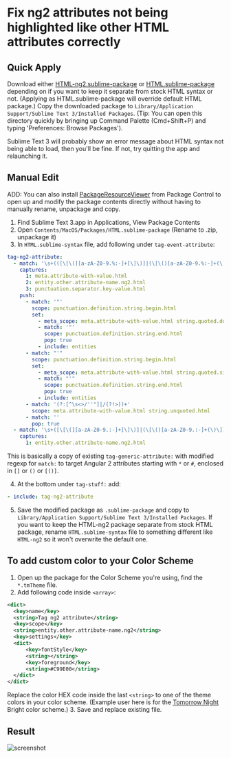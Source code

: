 # Fix ng2 attributes not being highlighted like other HTML attributes correctly

## Quick Apply
Download either [HTML-ng2.sublime-package](/HTML-ng2.sublime-package) or [HTML.sublime-package](HTML.sublime-package) depending on if you want to keep it separate from stock HTML syntax or not. (Applying as HTML.sublime-package will override default HTML package.) Copy the downloaded package to `Library/Application Support/Sublime Text 3/Installed Packages`. (Tip: You can open this directory quickly by bringing up Command Palette (Cmd+Shift+P) and typing 'Preferences: Browse Packages').

Sublime Text 3 will probably show an error message about HTML syntax not being able to load, then you'll be fine. If not, try quitting the app and relaunching it.


## Manual Edit

ADD: You can also install [PackageResourceViewer](https://packagecontrol.io/packages/PackageResourceViewer) from Package Control to open up and modify the package contents directly without having to manually rename, unpackage and copy.

1. Find Sublime Text 3.app in Applications, View Package Contents
2. Open `Contents/MacOS/Packages/HTML.sublime-package` (Rename to .zip, unpackage it)
3. In `HTML.sublime-syntax` file, add following under `tag-event-attribute`:

  ```YAML
  tag-ng2-attribute:
    - match: '\s+(([\[\(][a-zA-Z0-9.%:-]+[\]\)]|(\[\()[a-zA-Z0-9.%:-]+(\)\])|[\*#][a-zA-Z0-9.%:-]+)\s*(=)\s*)'
      captures:
        1: meta.attribute-with-value.html
        2: entity.other.attribute-name.ng2.html
        3: punctuation.separator.key-value.html
      push:
        - match: '"'
          scope: punctuation.definition.string.begin.html
          set:
            - meta_scope: meta.attribute-with-value.html string.quoted.double.html
            - match: '"'
              scope: punctuation.definition.string.end.html
              pop: true
            - include: entities
        - match: "'"
          scope: punctuation.definition.string.begin.html
          set:
            - meta_scope: meta.attribute-with-value.html string.quoted.single.html
            - match: "'"
              scope: punctuation.definition.string.end.html
              pop: true
            - include: entities
        - match: '(?:[^\s<>/''"]|/(?!>))+'
          scope: meta.attribute-with-value.html string.unquoted.html
        - match: ''
          pop: true
    - match: '\s+([\[\(][a-zA-Z0-9.:-]+[\]\)]|(\[\()[a-zA-Z0-9.:-]+(\)\])|[\*#][a-zA-Z0-9._:-]+)'
      captures:
        1: entity.other.attribute-name.ng2.html
  ```

  This is basically a copy of existing `tag-generic-attribute:` with modified regexp for `match:` to target Angular 2 attributes starting with `*` or `#`, enclosed in `[]` or `()` or `[()]`.

4. At the bottom under `tag-stuff:` add:

  ```YAML
  - include: tag-ng2-attribute
  ```

5. Save the modified package as `.sublime-package` and copy to `Library/Application Support/Sublime Text 3/Installed Packages`. If you want to keep the HTML-ng2 package separate from stock HTML package, rename `HTML.sublime-syntax` file to something different like `HTML-ng2` so it won't overwrite the default one. 
 

## To add custom color to your Color Scheme
1. Open up the package for the Color Scheme you're using, find the `*.tmTheme` file.
2. Add following code inside `<array>`:

  ```XML
  <dict>
  	<key>name</key>
  	<string>Tag ng2 attribute</string>
  	<key>scope</key>
  	<string>entity.other.attribute-name.ng2</string>
  	<key>settings</key>
  	<dict>
  		<key>fontStyle</key>
  		<string></string>
  		<key>foreground</key>
  		<string>#C99E00</string>
  	</dict>
  </dict>
  ```
  Replace the color HEX code inside the last `<string>` to one of the theme colors in your color scheme. (Example user here is for the [Tomorrow Night](https://github.com/chriskempson/tomorrow-theme) Bright color scheme.)
3. Save and replace existing file.

## Result

![screenshot](http://i.imgur.com/qh8FyTD.png)
